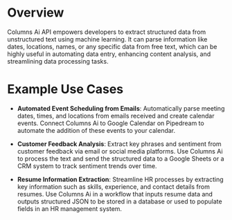 # Overview

Columns Ai API empowers developers to extract structured data from unstructured text using machine learning. It can parse information like dates, locations, names, or any specific data from free text, which can be highly useful in automating data entry, enhancing content analysis, and streamlining data processing tasks.

# Example Use Cases

- **Automated Event Scheduling from Emails**: Automatically parse meeting dates, times, and locations from emails received and create calendar events. Connect Columns Ai to Google Calendar on Pipedream to automate the addition of these events to your calendar.

- **Customer Feedback Analysis**: Extract key phrases and sentiment from customer feedback via email or social media platforms. Use Columns Ai to process the text and send the structured data to a Google Sheets or a CRM system to track sentiment trends over time.

- **Resume Information Extraction**: Streamline HR processes by extracting key information such as skills, experience, and contact details from resumes. Use Columns Ai in a workflow that inputs resume data and outputs structured JSON to be stored in a database or used to populate fields in an HR management system.
